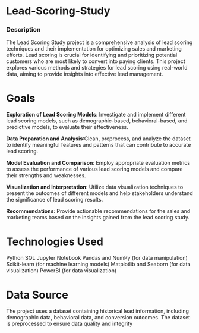 # Lead-Scoring-Study

### Description
The Lead Scoring Study project is a comprehensive analysis of lead scoring techniques and their implementation for optimizing sales and marketing efforts. Lead scoring is crucial for identifying and prioritizing potential customers who are most likely to convert into paying clients. This project explores various methods and strategies for lead scoring using real-world data, aiming to provide insights into effective lead management.

# Goals
**Exploration of Lead Scoring Models**: Investigate and implement different lead scoring models, such as demographic-based, behavioral-based, and predictive models, to evaluate their effectiveness.

**Data Preparation and Analysis**:Clean, preprocess, and analyze the dataset to identify meaningful features and patterns that can contribute to accurate lead scoring.

**Model Evaluation and Comparison**: Employ appropriate evaluation metrics to assess the performance of various lead scoring models and compare their strengths and weaknesses.

**Visualization and Interpretation**: Utilize data visualization techniques to present the outcomes of different models and help stakeholders understand the significance of lead scoring results.

**Recommendations**: Provide actionable recommendations for the sales and marketing teams based on the insights gained from the lead scoring study.

# Technologies Used
Python
SQL
Jupyter Notebook
Pandas and NumPy (for data manipulation)
Scikit-learn (for machine learning models)
Matplotlib and Seaborn (for data visualization)
PowerBI (for data visualization)

# Data Source
The project uses a dataset containing historical lead information, including demographic data, behavioral data, and conversion outcomes. The dataset is preprocessed to ensure data quality and integrity
